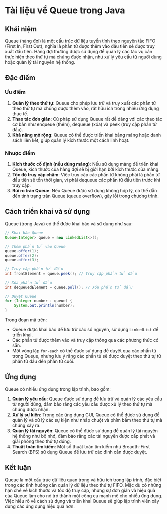 # Tài liệu về Queue trong Java

## Khái niệm

Queue (hàng đợi) là một cấu trúc dữ liệu tuyến tính theo nguyên tắc FIFO (First In, First Out), nghĩa là phần tử được thêm vào đầu tiên sẽ được truy xuất đầu tiên. Hàng đợi thường được sử dụng để quản lý các tác vụ cần thực hiện theo thứ tự mà chúng được nhận, như xử lý yêu cầu từ người dùng hoặc quản lý tài nguyên hệ thống.

## Đặc điểm

### Ưu điểm

1. **Quản lý theo thứ tự**: Queue cho phép lưu trữ và truy xuất các phần tử theo thứ tự mà chúng được thêm vào, rất hữu ích trong nhiều ứng dụng thực tế.
2. **Thao tác đơn giản**: Cú pháp sử dụng Queue rất dễ dàng với các thao tác cơ bản như enqueue (thêm), dequeue (xóa) và peek (truy cập phần tử đầu).
3. **Khả năng mở rộng**: Queue có thể được triển khai bằng mảng hoặc danh sách liên kết, giúp quản lý kích thước một cách linh hoạt.

### Nhược điểm

1. **Kích thước cố định (nếu dùng mảng)**: Nếu sử dụng mảng để triển khai Queue, kích thước của hàng đợi sẽ bị giới hạn bởi kích thước của mảng.
2. **Tốc độ truy cập chậm**: Việc truy cập các phần tử không phải là phần tử đầu tiên sẽ tốn thời gian, vì phải dequeue các phần tử đầu tiên trước khi truy cập.
3. **Rủi ro tràn Queue**: Nếu Queue được sử dụng không hợp lý, có thể dẫn đến tình trạng tràn Queue (queue overflow), gây lỗi trong chương trình.

## Cách triển khai và sử dụng

Queue (trong Java) có thể được khai báo và sử dụng như sau:
```java
// Khai báo Queue
Queue<Integer> queue = new LinkedList<>();

// Thêm phần tử vào Queue
queue.offer(1);
queue.offer(2);
queue.offer(3);

// Truy cập phần tử đầu
int frontElement = queue.peek(); // Truy cập phần tử đầu

// Xóa phần tử đầu
int dequeuedElement = queue.poll(); // Xóa phần tử đầu

// Duyệt Queue
for (Integer number : queue) {
    System.out.println(number);
}
```

Trong đoạn mã trên:

- Queue được khai báo để lưu trữ các số nguyên, sử dụng `LinkedList` để triển khai.
- Các phần tử được thêm vào và truy cập thông qua các phương thức có sẵn.
- Một vòng lặp `for-each` có thể được sử dụng để duyệt qua các phần tử trong Queue, nhưng lưu ý rằng các phần tử sẽ được duyệt theo thứ tự từ phần tử đầu đến phần tử cuối.

## Ứng dụng

Queue có nhiều ứng dụng trong lập trình, bao gồm:

1. **Quản lý yêu cầu**: Queue được sử dụng để lưu trữ và quản lý các yêu cầu từ người dùng, đảm bảo rằng các yêu cầu được xử lý theo thứ tự mà chúng được nhận.
2. **Xử lý sự kiện**: Trong các ứng dụng GUI, Queue có thể được sử dụng để quản lý và xử lý các sự kiện như nhấp chuột và phím bấm theo thứ tự mà chúng xảy ra.
3. **Quản lý tài nguyên**: Queue có thể được sử dụng để quản lý tài nguyên hệ thống như bộ nhớ, đảm bảo rằng các tài nguyên được cấp phát và giải phóng theo thứ tự đúng.
4. **Thuật toán tìm kiếm**: Một số thuật toán tìm kiếm như Breadth-First Search (BFS) sử dụng Queue để lưu trữ các đỉnh cần được duyệt.

## Kết luận

Queue là một cấu trúc dữ liệu quan trọng và hữu ích trong lập trình, đặc biệt trong các tình huống cần quản lý dữ liệu theo thứ tự FIFO. Mặc dù có những hạn chế về kích thước và tốc độ truy cập, nhưng sự đơn giản và hiệu quả của Queue làm cho nó trở thành một công cụ mạnh mẽ cho nhiều ứng dụng. Việc hiểu rõ về cách sử dụng và triển khai Queue sẽ giúp lập trình viên xây dựng các ứng dụng hiệu quả hơn.
